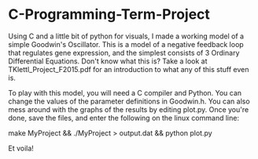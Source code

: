# C-Programming-Term-Project
Using C and a little bit of python for visuals, I made a working model of a simple Goodwin's Oscillator. This is a model of a negative feedback loop that regulates gene expression, and the simplest consists of 3 Ordinary Differential Equations. Don't know what this is? Take a look at TKlettl_Project_F2015.pdf for an introduction to what any of this stuff even is.

To play with this model, you will need a C compiler and Python. You can change the values of the parameter definitions in Goodwin.h. You can also mess around with the graphs of the results by editing plot.py. Once you're done, save the files, and enter the following on the linux command line:

make MyProject && ./MyProject > output.dat && python plot.py

Et voila!
